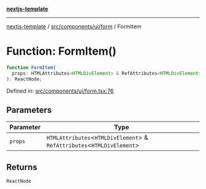 [**nextjs-template**](../../../../../README.md)

---

[nextjs-template](../../../../../README.md) / [src/components/ui/form](../README.md) / FormItem

# Function: FormItem()

```ts
function FormItem(
  props: HTMLAttributes<HTMLDivElement> & RefAttributes<HTMLDivElement>,
): ReactNode;
```

Defined in: [src/components/ui/form.tsx:76](https://github.com/Its-Satyajit/nextjs-template/blob/main/src/components/ui/form.tsx#L76)

## Parameters

| Parameter | Type                                                                       |
| --------- | -------------------------------------------------------------------------- |
| `props`   | `HTMLAttributes`\<`HTMLDivElement`\> & `RefAttributes`\<`HTMLDivElement`\> |

## Returns

`ReactNode`
